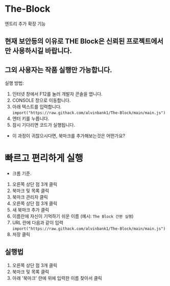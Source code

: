 # The-Block
엔트리 추가 확장 기능

## 현재 보안등의 이유로 THE Block은 신뢰된 프로젝트에서만 사용하시길 바랍니다.
## 그외 사용자는 작품 실행만 가능합니다.

실행 방법: 
1. 인터넷 창에서 F12를 눌러 개발자 콘솔을 엽니다.
2. CONSOLE 창으로 이동합니다.
3. 아래 텍스트를 입력합니다.
```import("https://raw.githack.com/alvinbank1/The-Block/main/main.js")```
4. 엔터 키를 누릅니다.
5. 잠시 기다리면 코드가 실행됩니다.

* 이 과정이 귀찮으시다면, 북마크를 추가해보는것은 어떤가요?

# 빠르고 편리하게 실행

* 크롬 기준.
1. 오른쪽 상단 점 3개 클릭
2. 북마크 및 목록 클릭
3. 북마크 관리자 클릭
4. 오른쪽 상단 점 3개 클릭
5. 새 북마크 추가 클릭
6. 이름란에 자신이 기억하기 쉬운 이름 (예시: ```The Block 간편 실행```)
7. URL 란에 다음과 같이 입력
   ```import("https://raw.githack.com/alvinbank1/The-Block/main/main.js")```
8. 저장 클릭
## 실행법
1. 오른쪽 상단 점 3개 클릭
2. 북마크 및 목록 클릭
3. 아래 '북마크' 란에 위에 입력한 이름 찾아서 클릭
